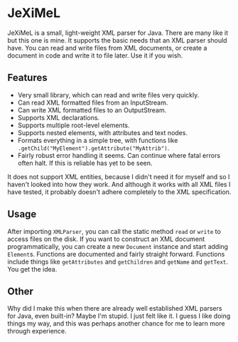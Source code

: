 # JeXiMeL

JeXiMeL is a small, light-weight XML parser for Java. There are many like it but this one is mine. It supports the basic needs that an XML parser should have. You can read and write files from XML documents, or create a document in code and write it to file 
later. Use it if you wish.

## Features

* Very small library, which can read and write files very quickly.
* Can read XML formatted files from an InputStream.
* Can write XML formatted files to an OutputStream.
* Supports XML declarations.
* Supports multiple root-level elements.
* Supports nested elements, with attributes and text nodes.
* Formats everything in a simple tree, with functions like `.getChild("MyElement").getAttribute("MyAttrib")`.
* Fairly robust error handling it seems. Can continue where fatal errors often halt. If this is reliable has yet to be seen.

It does not support XML entities, because I didn't need it for myself and so I haven't looked into how they work.
And although it works with all XML files I have tested, it probably doesn't adhere completely to the XML specification.

## Usage

After importing `XMLParser`, you can call the static method `read` or `write` to access files on the disk. If you want to construct an XML document programmatically, you can create a new `Document` instance and start adding `Element`s. Functions are documented 
and fairly straight forward. Functions include things like `getAttributes` and `getChildren` and `getName` and `getText`. You get the idea.

## Other

Why did I make this when there are already well established XML parsers for Java, even built-in? Maybe I'm stupid. I just felt like it. I guess I like doing things my way, and this was perhaps another chance for me to learn more through experience. 
